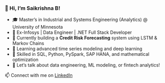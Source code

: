 ### 👋 Hi, I’m Saikrishna B!

- 🎓 Master’s in Industrial and Systems Engineering (Analytics) @ University of Minnesota
- 💼 Ex-Infosys | Data Engineer | .NET Full Stack Developer
- 🔭 Currently building a **Credit Risk Forecasting** system using LSTM & Markov Chains
- 🌱 Learning advanced time series modeling and deep learning
- 🧠 Skilled in SQL, Python, PySpark, SAP HANA, and mathematical optimization
- 💬 Let’s talk about data engineering, ML modeling, or fintech analytics!

📫 Connect with me on [LinkedIn](https://www.linkedin.com/in/sai-krishna-bk)
